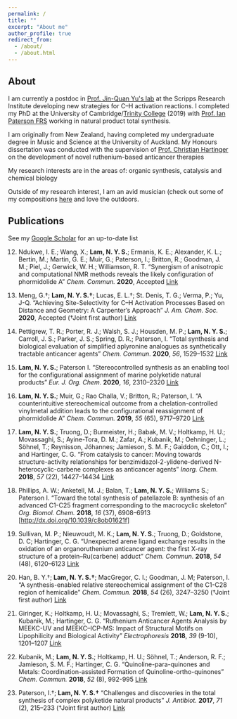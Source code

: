 ```yaml
---
permalink: /
title: ""
excerpt: "About me"
author_profile: true
redirect_from: 
  - /about/
  - /about.html
---
```

## About
I am currently a postdoc in [Prof. Jin-Quan Yu's lab](https://www.scripps.edu/yu) at the Scripps Research Institute developing new strategies for C–H activation reactions. I completed my PhD at the University of Cambridge/[Trinity College](https://www.trin.cam.ac.uk/) (2019) with [Prof. Ian Paterson FRS](http://www-paterson.ch.cam.ac.uk) working in natural product total synthesis.

I am originally from New Zealand, having completed my undergraduate degree in Music and Science at the University of Auckland. My Honours dissertation was conducted with the supervision of [Prof. Christian Hartinger](https://unidirectory.auckland.ac.nz/profile/c-hartinger) on the development of novel ruthenium-based anticancer therapies

My research interests are in the areas of: organic synthesis, catalysis and chemical biology

Outside of my research interest, I am an avid musician (check out some of my compositions [here](https://soundcloud.com/nelson-ys-lam) and love the outdoors.

## Publications
See my [Google Scholar](https://scholar.google.com/citations?hl=en&user=kfa0E-UAAAAJ) for an up-to-date list

  12.	Ndukwe, I. E.; Wang, X.; **Lam, N. Y. S.**; Ermanis, K. E.; Alexander, K. L.; Bertin, M.; Martin, G. E.; Muir, G.; Paterson, I.; Britton, R.; Goodman, J. M.; Piel, J.; Gerwick, W. H.; Williamson, R. T. 
  “Synergism of anisotropic and computational NMR methods reveals the likely configuration of phormidolide A” 
  *Chem. Commun.* **2020**, Accepted [Link](https://dx.doi.org/10.1039/D0CC03055D)

  11.	Meng, G.†; **Lam, N. Y. S.†**; Lucas, E. L.†; St. Denis, T. G.; Verma, P.; Yu, J-Q. 
  “Achieving Site-Selectivity for C–H Activation Processes Based on Distance and Geometry: A Carpenter’s Approach” 
  *J. Am. Chem. Soc.* **2020**, Accepted (†Joint first author) [Link](http://dx.doi.org/10.1021/jacs.0c04074)

  10.	Pettigrew, T. R.; Porter, R. J.; Walsh, S. J.; Housden, M. P.; **Lam, N. Y. S.**; Carroll, J. S.; Parker, J. S.; Spring, D. R.; Paterson, I. 
  “Total synthesis and biological evaluation of simplified aplyronine analogues as synthetically tractable anticancer agents” 
  *Chem. Commun.* **2020**, *56*, 1529–1532 [Link](http://dx.doi.org/10.1039/C9CC09050A)

  9.	**Lam, N. Y. S.**; Paterson I. 
  “Stereocontrolled synthesis as an enabling tool for the configurational assignment of marine polyketide natural products” 
  *Eur. J. Org. Chem.* **2020**, *16*, 2310–2320 [Link](http://dx.doi.org/10.1002/ejoc.201901243)

  8.	**Lam, N. Y. S.**; Muir, G.; Rao Challa, V.; Britton, R.; Paterson, I. 
  “A counterintuitive stereochemical outcome from a chelation-controlled vinylmetal addition leads to the configurational reassignment of phormidolide A” 
  *Chem. Commun.* **2019**, *55* (65), 9717–9720 [Link](http://dx.doi.org/10.1039/C9CC05067A)

  7.	**Lam, N. Y. S.**; Truong, D.; Burmeister, H.; Babak, M. V.; Holtkamp, H. U.; Movassaghi, S.; Ayine-Tora, D. M.; Zafar, A.;  Kubanik, M.; Oehninger, L.; Söhnel, T.; Reynisson, Jóhannes; Jamieson, S. M. F.; Gaiddon, C.; Ott, I.; and Hartinger, C. G.
  “From catalysis to cancer: Moving towards structure-activity relationships for benzimidazol-2-ylidene-derived N-heterocyclic-carbene complexes as anticancer agents” 
  *Inorg. Chem.* **2018**, *57* (22), 14427–14434 [Link](http://dx.doi.org/10.1021/acs.inorgchem.8b02634)

  6.	Phillips, A. W.; Anketell, M. J.; Balan, T.; **Lam, N. Y. S.**; Williams S.; Paterson I. 
  “Toward the total synthesis of patellazole B: synthesis of an advanced C1-C25 fragment corresponding to the macrocyclic skeleton” 
  *Org. Biomol. Chem.* **2018**, *16* (37), 6908–6913 [http://dx.doi.org/10.1039/c8ob01621f]

  5.	Sullivan, M. P.; Nieuwoudt, M. K.; **Lam, N. Y. S.**; Truong, D.; Goldstone, D. C; Hartinger, C. G. 
  “Unexpected arene ligand exchange results in the oxidation of an organoruthenium anticancer agent: the first X-ray structure of a protein–Ru(carbene) adduct” 
  *Chem. Commun.* **2018**, *54* (48), 6120–6123 [Link](http://dx.doi.org/10.1039/c8cc02433b)

  4.	Han, B. Y.†; **Lam, N. Y. S.†**; MacGregor, C. I.; Goodman, J. M; Paterson, I. 
  “A synthesis-enabled relative stereochemical assignment of the C1-C28 region of hemicalide” 
  *Chem. Commun.* **2018**, *54* (26), 3247–3250  (†Joint first author) [Link](http://dx.doi.org/10.1039/c8cc00933c)

  3.	Giringer, K.; Holtkamp, H. U.; Movassaghi, S.; Tremlett, W.; **Lam, N. Y. S.**; Kubanik, M.; Hartinger, C. G. 
  “Ruthenium Anticancer Agents Analysis by MEEKC-UV and MEEKC–ICP-MS: Impact of Structural Motifs on Lipophilicity and Biological Activity” 
  *Electrophoresis* **2018**, *39* (9-10), 1201–1207 [Link](http://dx.doi.org/10.1002/elps.201700443)

  2.	Kubanik, M.; **Lam, N. Y. S.**; Holtkamp, H. U.; Söhnel, T.; Anderson, R. F.; Jamieson, S. M. F.; Hartinger, C. G. 
  “Quinoline-para-quinones and Metals: Coordination-assisted Formation of Quinoline-ortho-quinones” 
  *Chem. Commun.* **2018**, *52* (8), 992-995 [Link](http://dx.doi.org/10.1039/C7CC09478G)

  1.	Paterson, I.†; **Lam, N. Y. S.†** 
  “Challenges and discoveries in the total synthesis of complex polyketide natural products” 
  *J. Antibiot.* **2017**, *71* (2), 215–233 (†Joint first author) [Link](http://dx.doi.org/10.1038/ja.2017.111)
